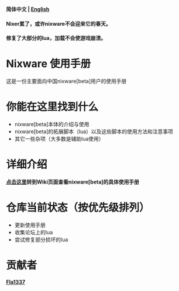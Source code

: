 **简体中文 | [English](./README_en-us.md)**
#### Nixer累了，或许nixware不会迎来它的春天。
#### 修复了大部分的lua，加载不会使游戏崩溃。

# Nixware 使用手册
这是一份主要面向中国nixware[beta]用户的使用手册

# 你能在这里找到什么
* nixware[beta]本体的介绍与使用
* nixware[beta]的拓展脚本（lua）以及这些脚本的使用方法和注意事项
* 其它一些杂项（大多数是辅助lua使用）

# 详细介绍

**[点击这里](https://github.com/EPCN-fla/Nixware-Instruction/wiki/%5BCN%5D-Nixware-%E4%BD%BF%E7%94%A8%E6%89%8B%E5%86%8C)转到Wiki页面查看nixware[beta]的具体使用手册**

# 仓库当前状态（按优先级排列）
* 更新使用手册
* 收集论坛上的lua
* 尝试修复部分损坏的lua

# 贡献者
**[Fla1337](https://github.com/EPCN-fla)**

